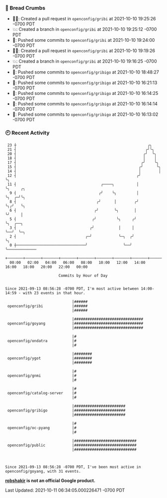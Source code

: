 ### 🍞 Bread Crumbs

 * ✍🏼: Created a pull request in `openconfig/gribi` at 2021-10-10 19:25:26 -0700 PDT
 * 💥: Created a branch in `openconfig/gribi` at 2021-10-10 19:25:12 -0700 PDT
 * 🚢: Pushed some commits to `openconfig/gribi` at 2021-10-10 19:24:00 -0700 PDT
 * ✍🏼: Created a pull request in `openconfig/gribi` at 2021-10-10 19:19:26 -0700 PDT
 * 💥: Created a branch in `openconfig/gribi` at 2021-10-10 19:16:25 -0700 PDT
 * 🚢: Pushed some commits to `openconfig/gribigo` at 2021-10-10 18:48:27 -0700 PDT
 * 🚢: Pushed some commits to `openconfig/gribigo` at 2021-10-10 16:21:13 -0700 PDT
 * 🚢: Pushed some commits to `openconfig/gribigo` at 2021-10-10 16:14:25 -0700 PDT
 * 🚢: Pushed some commits to `openconfig/gribigo` at 2021-10-10 16:14:14 -0700 PDT
 * 🚢: Pushed some commits to `openconfig/gribigo` at 2021-10-10 16:13:02 -0700 PDT

### 🕘 Recent Activity
```
 23 ┼                                                           ╭╮
 21 ┤                                                          ╭╯╰╮
 20 ┤                                                         ╭╯  ╰╮
 18 ┤                                                         │    │
 17 ┤                                                        ╭╯    ╰╮
 15 ┤                                                       ╭╯      ╰╮
 14 ┤                                                       │        │
 12 ┤                                                      ╭╯        ╰╮
 11 ┤                                      ╭────╮          │          ╰╮     ╭╮
  9 ┤                                     ╭╯    ╰╮         │           ╰╮  ╭─╯╰╮
  8 ┤                                    ╭╯      │        ╭╯            ╰╮╭╯   ╰╮
  6 ┤                                   ╭╯       ╰╮       │              ╰╯     │
  5 ┤                                  ╭╯         ╰╮     ╭╯                     ╰╮  ╭──╮
  3 ┤                                 ╭╯           │     │                       ╰──╯  ╰─╮
  2 ┤                               ╭─╯            ╰─╮  ╭╯                               ╰╮
  0 ┼───────────────────────────────╯                ╰──╯                                 ╰─────────────
    +───────+───────+───────+───────+───────+───────+───────+───────+───────+───────+───────+───────+────
  00:00   02:00   04:00   06:00   08:00   10:00   12:00   14:00   16:00   18:00   20:00   22:00   00:00   

						Commits by Hour of Day


Since 2021-09-13 08:56:28 -0700 PDT, I'm most active between 14:00-14:59 - with 23 events in that hour.

```



```
                              |######
 openconfig/gribi             |######
                              |######

                              |###############################
 openconfig/goyang            |###############################
                              |###############################

                              |#
 openconfig/ondatra           |#
                              |#

                              |########
 openconfig/ygot              |########
                              |########

                              |#
 openconfig/gnmi              |#
                              |#

                              |#
 openconfig/catalog-server    |#
                              |#

                              |#######################
 openconfig/gribigo           |#######################
                              |#######################

                              |#
 openconfig/oc-pyang          |#
                              |#

                              |############################
 openconfig/public            |############################
                              |############################



Since 2021-09-13 08:56:28 -0700 PDT, I've been most active in openconfig/goyang, with 31 events.

```
**[robshakir](mailto:robjs@google.com) is not an official Google product.**  


Last Updated: 2021-10-11 06:34:05.000226471 -0700 PDT
